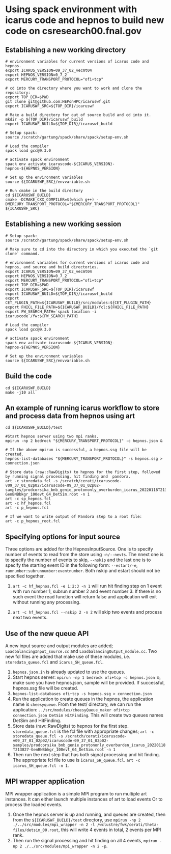 # Using spack environment with icarus code and hepnos to build new code on csresearch00.fnal.gov

## Establishing a new working directory 
```
# environment variables for current versions of icarus code and hepnos.
export ICARUS_VERSION=09_37_02_vecmt04
export HEPNOS_VERSION=0_7_2
export MERCURY_TRANSPORT_PROTOCOL="ofi+tcp"

# cd into the directory where you want to work and clone the repository:
export TOP_DIR=$PWD
git clone git@github.com:HEPonHPC/icaruswf.git
export ICARUSWF_SRC=${TOP_DIR}/icaruswf

# Make a build directory for out of source build and cd into it.
mkdir -p ${TOP_DIR}/icaruswf_build
export ICARUSWF_BUILD=${TOP_DIR}/icaruswf_build

# Setup spack:
source /scratch/gartung/spack/share/spack/setup-env.sh

# Load the compiler
spack load gcc@9.3.0

# activate spack environment
spack env activate icaruscode-${ICARUS_VERSION}-hepnos-${HEPNOS_VERSION}

# Set up the environment variables
source ${ICARUSWF_SRC}/envvariable.sh

# Run cmake in the build directory
cd ${ICARUSWF_BUILD}
cmake -DCMAKE_CXX_COMPILER=$(which g++) -DMERCURY_TRANSPORT_PROTOCOL="${MERCURY_TRANSPORT_PROTOCOL}" ${ICARUSWF_SRC} 
```

## Establishing a new working session

```
# Setup spack:
source /scratch/gartung/spack/share/spack/setup-env.sh

# Make sure to cd into the directory in which you executed the `git clone` command. 

# environment variables for current versions of icarus code and hepnos, and source and build directories.
export ICARUS_VERSION=09_37_02_vecmt04
export HEPNOS_VERSION=0_7_2
export MERCURY_TRANSPORT_PROTOCOL="ofi+tcp"
export TOP_DIR=$PWD
export ICARUSWF_SRC=${TOP_DIR}/icaruswf
export ICARUSWF_BUILD=${TOP_DIR}/icaruswf_build
export CET_PLUGIN_PATH=${ICARUSWF_BUILD}/src/modules:${CET_PLUGIN_PATH}
export FHICL_FILE_PATH=${ICARUSWF_BUILD}/fcl:${FHICL_FILE_PATH}
export FW_SEARCH_PATH=`spack location -i icaruscode`/fw:${FW_SEARCH_PATH}

# Load the compiler
spack load gcc@9.3.0

# activate spack environment
spack env activate icaruscode-${ICARUS_VERSION}-hepnos-${HEPNOS_VERSION}

# Set up the environment variables
source ${ICARUSWF_SRC}/envvariable.sh
```

## Build the code
```
cd ${ICARUSWF_BUILD}
make -j10 all
```

## An example of running icarus workflow to store and process data from hepnos using art
```
cd ${ICARUSWF_BUILD}/test

#Start hepnos server using two mpi ranks.
mpirun -np 2 bedrock "${MERCURY_TRANSPORT_PROTOCOL}" -c hepnos.json &

# If the above mpirun is successful, a hepnos.ssg file will be created. 
hepnos-list-databases "${MERCURY_TRANSPORT_PROTOCOL}" -s hepnos.ssg > connection.json 

# Store data (raw::RawDigits) to hepnos for the first step, followed by running signal processing, hit finding and  pandora. 
art -c storedata.fcl -s /scratch/cerati/icaruscode-v09_37_01_02p02/icaruscode-09_37_01_02p02-samples/prodcorsika_bnb_genie_protononly_overburden_icarus_20220118T213827-GenBNBbkgr_100evt_G4_DetSim.root -n 1
art -c sp_hepnos.fcl
art -c hf_hepnos.fcl
art -c p_hepnos.fcl

# If we want to write output of Pandora step to a root file:
art -c p_hepnos_root.fcl
```

## Specifying options for input source

Three options are added for the HepnosInputSource. One is to specify number of events to read from the store using `-n/--nevts`. The nnext one is to specify the number of events to skip, `--nskip` and the last one is to specify the starting event ID in the following form: `--estart/-e`, `runnumber:subrunnumber:eventnumber`. Both nskip and estart should not be specified together. 

1. `art -c hf_hepnos.fcl -e 1:2:3 -n 1` will run hit finding step on 1 event with run number 1, subrun number 2 and event number 3. If there is no such event the read function will return false and application will exit without running any processing. 

2. `art -c hf_hepnos.fcl --nskip 2 -n 2` will skip two events and process next two events. 

## Use of the new queue API

A new input source and output modules are added; `LoadbalancingInput_source.cc` and `LoadbalancingOutput_module.cc`. Two new fcl files are added that make use of these modules, i.e. `storedata_queue.fcl` and `icarus_SH_queue.fcl`.   
1. `hepnos.json.in` is already updated to use the queues. 
2. Start hepnos server: `mpirun -np 1 bedrock ofi+tcp -c hepnos.json &`, make sure you have hepnos.json, sample will be provided. If successful, hepnos.ssg file will be created. 
3. `hepnos-list-databases ofi+tcp -s hepnos.ssg > connection.json` 
4. Run the application to create queues in the hepnos, the application name is `cheesyqueue`. From the test/ directory, we can run the application: `../src/modules/cheesyQueue_maker ofi+tcp connection.json DetSim HitFinding`. This will create two queues names DetSim and HitFinding. 
5. Store data (raw::RawDigits) to hepnos for the first step. `storedata_queue.fcl` is the fcl file with appropriate changes; `art -c storedata_queue.fcl -s /scratch/cerati/icaruscode-v09_37_01_02p02/icaruscode-09_37_01_02p02-samples/prodcorsika_bnb_genie_protononly_overburden_icarus_20220118T213827-GenBNBbkgr_100evt_G4_DetSim.root -n 1`
6. Then run the next step that has both signal processing and hit finding. The appropriate fcl file to use is `icarus_SH_queue.fcl`. `art -c icarus_SH_queue.fcl -n 1`.  

## MPI wrapper application

MPI wrapper application is a simple MPI program to run multiple art instances. 
It can either launch multiple instances of art to load events Or to process the loaded events. 
1. Once the hepnos server is up and running, and queues are created, then from the `${ICARUSWF_BUILD}/test` directory, use 
`mpirun -np 2 ./../src/modules/mpi_wrapper -n 2 -l /wclustre/fwk/cerati/theta-files/detsim_00.root`, this will write 4 events in total, 2 events per MPI rank. 
2. Then run the  signal processing and hit finding on all 4 events, `mpirun -np 2 ./../src/modules/mpi_wrapper -n 2 -p`. 

